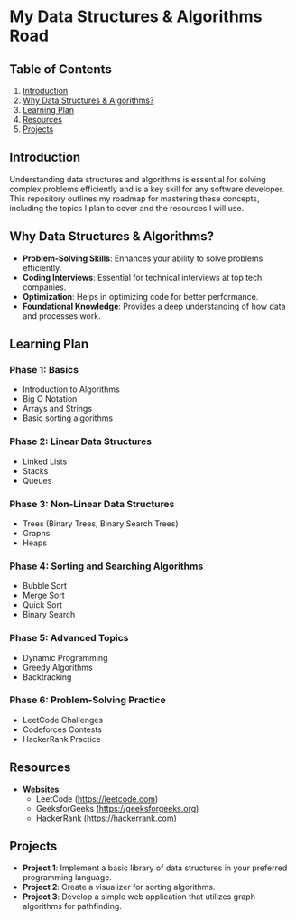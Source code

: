 # My Data Structures & Algorithms Road

## Table of Contents

1. [Introduction](#introduction)
2. [Why Data Structures & Algorithms?](#why-data-structures--algorithms)
3. [Learning Plan](#learning-plan)
4. [Resources](#resources)
5. [Projects](#projects)

## Introduction

Understanding data structures and algorithms is essential for solving complex problems efficiently and is a key skill for any software developer. This repository outlines my roadmap for mastering these concepts, including the topics I plan to cover and the resources I will use.

## Why Data Structures & Algorithms?

- **Problem-Solving Skills**: Enhances your ability to solve problems efficiently.
- **Coding Interviews**: Essential for technical interviews at top tech companies.
- **Optimization**: Helps in optimizing code for better performance.
- **Foundational Knowledge**: Provides a deep understanding of how data and processes work.

## Learning Plan

### Phase 1: Basics
- Introduction to Algorithms
- Big O Notation
- Arrays and Strings
- Basic sorting algorithms

### Phase 2: Linear Data Structures
- Linked Lists
- Stacks
- Queues

### Phase 3: Non-Linear Data Structures
- Trees (Binary Trees, Binary Search Trees)
- Graphs
- Heaps

### Phase 4: Sorting and Searching Algorithms
- Bubble Sort
- Merge Sort
- Quick Sort
- Binary Search

### Phase 5: Advanced Topics
- Dynamic Programming
- Greedy Algorithms
- Backtracking

### Phase 6: Problem-Solving Practice
- LeetCode Challenges
- Codeforces Contests
- HackerRank Practice

## Resources

- **Websites**:
  - LeetCode (https://leetcode.com)
  - GeeksforGeeks (https://geeksforgeeks.org)
  - HackerRank (https://hackerrank.com)

## Projects

- **Project 1**: Implement a basic library of data structures in your preferred programming language.
- **Project 2**: Create a visualizer for sorting algorithms.
- **Project 3**: Develop a simple web application that utilizes graph algorithms for pathfinding.
